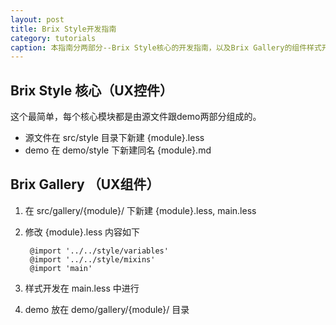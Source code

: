 ```yaml
---
layout: post
title: Brix Style开发指南
category: tutorials
caption: 本指南分两部分--Brix Style核心的开发指南，以及Brix Gallery的组件样式开发指南。
---
```



Brix Style 核心（UX控件）
---------------
这个最简单，每个核心模块都是由源文件跟demo两部分组成的。

- 源文件在 src/style 目录下新建 {module}.less
- demo 在 demo/style 下新建同名 {module}.md

Brix Gallery （UX组件）
---------------

1. 在 src/gallery/{module}/ 下新建 {module}.less, main.less
2. 修改 {module}.less 内容如下

        @import '../../style/variables'
        @import '../../style/mixins'
        @import 'main'

3. 样式开发在 main.less 中进行
4. demo 放在 demo/gallery/{module}/ 目录
